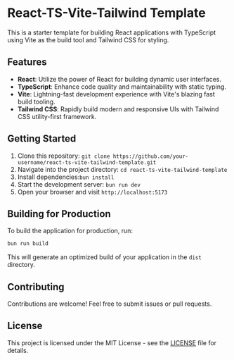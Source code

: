 # React-TS-Vite-Tailwind Template

This is a starter template for building React applications with TypeScript using Vite as the build tool and Tailwind CSS for styling.

## Features

- **React**: Utilize the power of React for building dynamic user interfaces.
- **TypeScript**: Enhance code quality and maintainability with static typing.
- **Vite**: Lightning-fast development experience with Vite's blazing fast build tooling.
- **Tailwind CSS**: Rapidly build modern and responsive UIs with Tailwind CSS utility-first framework.

## Getting Started

1. Clone this repository: `git clone https://github.com/your-username/react-ts-vite-tailwind-template.git`
2. Navigate into the project directory: `cd react-ts-vite-tailwind-template`
3. Install dependencies:`bun install`
4. Start the development server: `bun run dev`
5. Open your browser and visit `http://localhost:5173`

## Building for Production

To build the application for production, run:

```bash
bun run build
```

This will generate an optimized build of your application in the `dist` directory.

## Contributing

Contributions are welcome! Feel free to submit issues or pull requests.

## License

This project is licensed under the MIT License - see the [LICENSE](./LICENSE) file for details.
